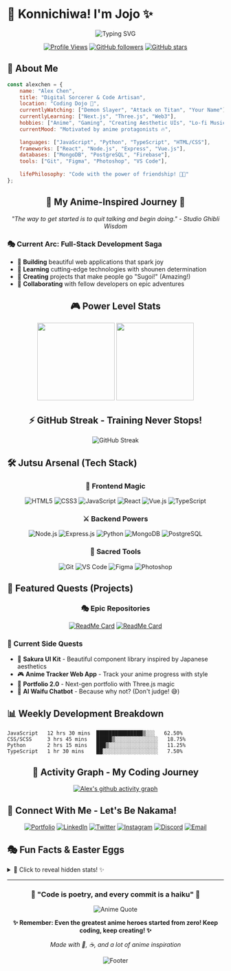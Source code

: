 # 🌸 Konnichiwa! I'm Jojo ✨

<div align="center">
  
![Typing SVG](https://readme-typing-svg.herokuapp.com?font=Fira+Code&size=30&pause=1000&color=FF6B9D&center=true&vCenter=true&width=600&height=100&lines=Full-Stack+Developer+%F0%9F%92%BB;Anime+Enthusiast+%F0%9F%8C%B8;Digital+Creator+%F0%9F%8E%A8;Always+Learning+%F0%9F%9A%80)

</div>

<div align="center">
  
[![Profile Views](https://komarev.com/ghpvc/?username=alexchen&color=blueviolet&style=flat-square&label=Profile+Views)](https://github.com/alexchen)
[![GitHub followers](https://img.shields.io/github/followers/alexchen?label=Followers&style=social)](https://github.com/alexchen)
[![GitHub stars](https://img.shields.io/github/stars/alexchen?label=Stars&style=social)](https://github.com/alexchen)

</div>

## 🎌 About Me

```javascript
const alexchen = {
    name: "Alex Chen",
    title: "Digital Sorcerer & Code Artisan",
    location: "Coding Dojo 🥷",
    currentlyWatching: ["Demon Slayer", "Attack on Titan", "Your Name"],
    currentlyLearning: ["Next.js", "Three.js", "Web3"],
    hobbies: ["Anime", "Gaming", "Creating Aesthetic UIs", "Lo-fi Music"],
    currentMood: "Motivated by anime protagonists 🔥",
    
    languages: ["JavaScript", "Python", "TypeScript", "HTML/CSS"],
    frameworks: ["React", "Node.js", "Express", "Vue.js"],
    databases: ["MongoDB", "PostgreSQL", "Firebase"],
    tools: ["Git", "Figma", "Photoshop", "VS Code"],
    
    lifePhilosophy: "Code with the power of friendship! 💪✨"
};
```

<div align="center">

## 🌟 My Anime-Inspired Journey 🌟

*"The way to get started is to quit talking and begin doing." - Studio Ghibli Wisdom*

</div>

### 🎭 Current Arc: Full-Stack Development Saga

- 🌸 **Building** beautiful web applications that spark joy
- 🎯 **Learning** cutting-edge technologies with shounen determination  
- 🚀 **Creating** projects that make people go "Sugoi!" (Amazing!)
- 💫 **Collaborating** with fellow developers on epic adventures

<div align="center">

## 🎮 Power Level Stats

<img height="180em" src="https://github-readme-stats.vercel.app/api?username=alexchen&show_icons=true&hide_border=true&theme=radical&bg_color=0D1117&title_color=FF6B9D&text_color=FFF&icon_color=FF6B9D" />
<img height="180em" src="https://github-readme-stats.vercel.app/api/top-langs/?username=alexchen&layout=compact&hide_border=true&theme=radical&bg_color=0D1117&title_color=FF6B9D&text_color=FFF" />

</div>

<div align="center">

## ⚡ GitHub Streak - Training Never Stops!

![GitHub Streak](https://streak-stats.demolab.com/?user=alexchen&theme=radical&hide_border=true&background=0D1117&stroke=FF6B9D&ring=FF6B9D&fire=FF6B9D&currStreakLabel=FF6B9D)

</div>

## 🛠️ Jutsu Arsenal (Tech Stack)

<div align="center">

### 🎨 Frontend Magic
![HTML5](https://img.shields.io/badge/HTML5-E34F26?style=for-the-badge&logo=html5&logoColor=white)
![CSS3](https://img.shields.io/badge/CSS3-1572B6?style=for-the-badge&logo=css3&logoColor=white)
![JavaScript](https://img.shields.io/badge/JavaScript-F7DF1E?style=for-the-badge&logo=javascript&logoColor=black)
![React](https://img.shields.io/badge/React-20232A?style=for-the-badge&logo=react&logoColor=61DAFB)
![Vue.js](https://img.shields.io/badge/Vue.js-35495E?style=for-the-badge&logo=vue.js&logoColor=4FC08D)
![TypeScript](https://img.shields.io/badge/TypeScript-007ACC?style=for-the-badge&logo=typescript&logoColor=white)

### ⚔️ Backend Powers  
![Node.js](https://img.shields.io/badge/Node.js-43853D?style=for-the-badge&logo=node.js&logoColor=white)
![Express.js](https://img.shields.io/badge/Express.js-404D59?style=for-the-badge&logo=express&logoColor=white)
![Python](https://img.shields.io/badge/Python-3776AB?style=for-the-badge&logo=python&logoColor=white)
![MongoDB](https://img.shields.io/badge/MongoDB-4EA94B?style=for-the-badge&logo=mongodb&logoColor=white)
![PostgreSQL](https://img.shields.io/badge/PostgreSQL-316192?style=for-the-badge&logo=postgresql&logoColor=white)

### 🎯 Sacred Tools
![Git](https://img.shields.io/badge/Git-F05032?style=for-the-badge&logo=git&logoColor=white)
![VS Code](https://img.shields.io/badge/VS_Code-007ACC?style=for-the-badge&logo=visual-studio-code&logoColor=white)
![Figma](https://img.shields.io/badge/Figma-F24E1E?style=for-the-badge&logo=figma&logoColor=white)
![Photoshop](https://img.shields.io/badge/Photoshop-31A8FF?style=for-the-badge&logo=adobe-photoshop&logoColor=white)

</div>

## 🌸 Featured Quests (Projects)

<div align="center">

### 🎭 Epic Repositories

[![ReadMe Card](https://github-readme-stats.vercel.app/api/pin/?username=alexchen&repo=aesthetic-social-app&theme=radical&hide_border=true&bg_color=0D1117&title_color=FF6B9D&text_color=FFF&icon_color=FF6B9D)](https://github.com/alexchen/aesthetic-social-app)
[![ReadMe Card](https://github-readme-stats.vercel.app/api/pin/?username=alexchen&repo=anime-dashboard&theme=radical&hide_border=true&bg_color=0D1117&title_color=FF6B9D&text_color=FFF&icon_color=FF6B9D)](https://github.com/alexchen/anime-dashboard)

</div>

### 🚀 Current Side Quests
- 🌟 **Sakura UI Kit** - Beautiful component library inspired by Japanese aesthetics
- 🎮 **Anime Tracker Web App** - Track your anime progress with style
- 🎨 **Portfolio 2.0** - Next-gen portfolio with Three.js magic
- 🤖 **AI Waifu Chatbot** - Because why not? (Don't judge! 😅)

## 📊 Weekly Development Breakdown

```text
JavaScript   12 hrs 30 mins  ███████████████▒░░░   62.50%
CSS/SCSS     3 hrs 45 mins   █████▒░░░░░░░░░░░░░░   18.75%  
Python       2 hrs 15 mins   ███▒░░░░░░░░░░░░░░░░   11.25%
TypeScript   1 hr 30 mins    ██░░░░░░░░░░░░░░░░░░   7.50%
```

<div align="center">

## 🌸 Activity Graph - My Coding Journey

[![Alex's github activity graph](https://github-readme-activity-graph.vercel.app/graph?username=alexchen&theme=tokyo-night&hide_border=true&bg_color=0D1117&color=FF6B9D&line=FF6B9D&point=FFFFFF)](https://github.com/alexchen)

</div>

## 🎌 Connect With Me - Let's Be Nakama!

<div align="center">

[![Portfolio](https://img.shields.io/badge/Portfolio-FF6B9D?style=for-the-badge&logo=google-chrome&logoColor=white)](https://alexchen.dev)
[![LinkedIn](https://img.shields.io/badge/LinkedIn-0077B5?style=for-the-badge&logo=linkedin&logoColor=white)](https://linkedin.com/in/alexchen)
[![Twitter](https://img.shields.io/badge/Twitter-1DA1F2?style=for-the-badge&logo=twitter&logoColor=white)](https://twitter.com/alexchen_dev)
[![Instagram](https://img.shields.io/badge/Instagram-E4405F?style=for-the-badge&logo=instagram&logoColor=white)](https://instagram.com/alexchen.codes)
[![Discord](https://img.shields.io/badge/Discord-7289DA?style=for-the-badge&logo=discord&logoColor=white)](https://discord.gg/alexchen)
[![Email](https://img.shields.io/badge/Email-D14836?style=for-the-badge&logo=gmail&logoColor=white)](mailto:alex.chen@email.com)

</div>

## 🎭 Fun Facts & Easter Eggs

<details>
<summary>🌟 Click to reveal hidden stats! ✨</summary>

- 🍜 **Ramen consumed while coding:** 247 bowls and counting
- 🌙 **Best coding hours:** 11 PM - 3 AM (peak nocturnal developer mode)
- 🎵 **Coding playlist:** 70% Lo-fi Hip Hop, 30% Anime OSTs  
- 🎮 **Gaming break preference:** 15 mins of rhythm games
- ☕ **Coffee vs Tea:** Team Coffee (but respects the tea ceremony)
- 📚 **Favorite manga for inspiration:** "New Game!" & "Shirobako"
- 🎯 **Code reviews done to anime opening themes:** 42
- 🌸 **Sakura season productivity boost:** +200% 

**Secret Achievement Unlocked:** *Created a CSS animation that perfectly synced with anime opening music* 🏆

</details>

---

<div align="center">

### 💫 "Code is poetry, and every commit is a haiku" 💫

![Anime Quote](https://quotes-github-readme.vercel.app/api?type=horizontal&theme=radical&quote=The%20way%20to%20get%20started%20is%20to%20quit%20talking%20and%20begin%20doing.&author=Studio%20Ghibli)

**✨ Remember: Even the greatest anime heroes started from zero! Keep coding, keep creating! ✨**

*Made with 💜, ☕, and a lot of anime inspiration*

![Footer](https://capsule-render.vercel.app/api?type=waving&color=gradient&customColorList=6,11,20&height=100&section=footer&text=Arigato%20Gozaimasu!&fontSize=30&fontColor=fff&animation=twinkling)

</div>
